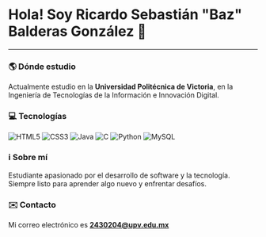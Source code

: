 # Hola! Soy Ricardo Sebastián "Baz" Balderas González 👋

---

### 🌎 Dónde estudio
Actualmente estudio en la **Universidad Politécnica de Victoria**, en la Ingeniería de Tecnologías de la Información e Innovación Digital.

### 💻 Tecnologías

![HTML5](https://img.shields.io/badge/HTML5-E34F26?style=for-the-badge&logo=html5&logoColor=white)
![CSS3](https://img.shields.io/badge/CSS3-1572B6?style=for-the-badge&logo=css3&logoColor=white)
![Java](https://img.shields.io/badge/Java-007396?style=for-the-badge&logo=java&logoColor=white)
![C](https://img.shields.io/badge/C-A8B9C8?style=for-the-badge&logo=c&logoColor=black)
![Python](https://img.shields.io/badge/Python-3776AB?style=for-the-badge&logo=python&logoColor=white)
![MySQL](https://img.shields.io/badge/MySQL-4479A1?style=for-the-badge&logo=mysql&logoColor=white)
### ℹ️ Sobre mí
Estudiante apasionado por el desarrollo de software y la tecnología. Siempre listo para aprender algo nuevo y enfrentar desafíos.

### ✉️ Contacto
Mi correo electrónico es **2430204@upv.edu.mx**
